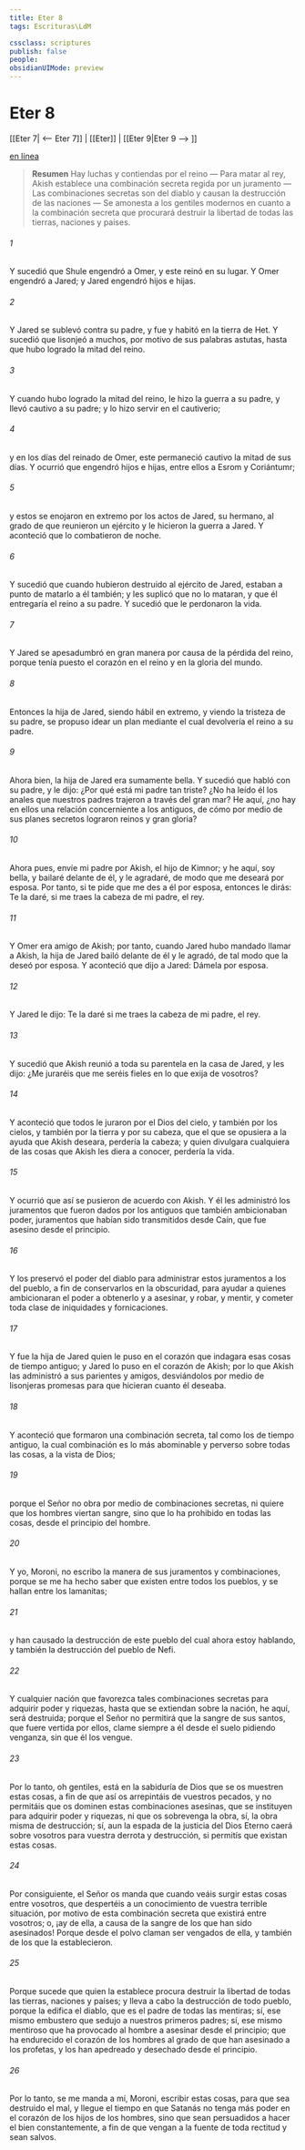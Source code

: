 ```yaml
---
title: Eter 8
tags: Escrituras\LdM

cssclass: scriptures
publish: false
people:
obsidianUIMode: preview
---
```


# Eter 8
[[Eter 7| <-- Eter 7]] | [[Eter]] | [[Eter 9|Eter 9 --> ]]

[en línea](https://churchofjesuschrist.org/study/scriptures/bofm/ether/8?lang=spa)

> __Resumen__
Hay luchas y contiendas por el reino — Para matar al rey, Akish establece una combinación secreta regida por un juramento — Las combinaciones secretas son del diablo y causan la destrucción de las naciones — Se amonesta a los gentiles modernos en cuanto a la combinación secreta que procurará destruir la libertad de todas las tierras, naciones y países.

###### 1 
Y sucedió que Shule engendró a Omer, y este reinó en su lugar. Y Omer engendró a Jared; y Jared engendró hijos e hijas.

###### 2 
Y Jared se sublevó contra su padre, y fue y habitó en la tierra de Het. Y sucedió que lisonjeó a muchos, por motivo de sus palabras astutas, hasta que hubo logrado la mitad del reino.

###### 3 
Y cuando hubo logrado la mitad del reino, le hizo la guerra a su padre, y llevó cautivo a su padre; y lo hizo servir en el cautiverio;

###### 4 
y en los días del reinado de Omer, este permaneció cautivo la mitad de sus días. Y ocurrió que engendró hijos e hijas, entre ellos a Esrom y Coriántumr;

###### 5 
y estos se enojaron en extremo por los actos de Jared, su hermano, al grado de que reunieron un ejército y le hicieron la guerra a Jared. Y aconteció que lo combatieron de noche.

###### 6 
Y sucedió que cuando hubieron destruido al ejército de Jared, estaban a punto de matarlo a él también; y les suplicó que no lo mataran, y que él entregaría el reino a su padre. Y sucedió que le perdonaron la vida.

###### 7 
Y Jared se apesadumbró en gran manera por causa de la pérdida del reino, porque tenía puesto el corazón en el reino y en la gloria del mundo.

###### 8 
Entonces la hija de Jared, siendo hábil en extremo, y viendo la tristeza de su padre, se propuso idear un plan mediante el cual devolvería el reino a su padre.

###### 9 
Ahora bien, la hija de Jared era sumamente bella. Y sucedió que habló con su padre, y le dijo: ¿Por qué está mi padre tan triste? ¿No ha leído él los anales que nuestros padres trajeron a través del gran mar? He aquí, ¿no hay en ellos una relación concerniente a los antiguos, de cómo por medio de sus planes secretos lograron reinos y gran gloria?

###### 10 
Ahora pues, envíe mi padre por Akish, el hijo de Kimnor; y he aquí, soy bella, y bailaré delante de él, y le agradaré, de modo que me deseará por esposa. Por tanto, si te pide que me des a él por esposa, entonces le dirás: Te la daré, si me traes la cabeza de mi padre, el rey.

###### 11 
Y Omer era amigo de Akish; por tanto, cuando Jared hubo mandado llamar a Akish, la hija de Jared bailó delante de él y le agradó, de tal modo que la deseó por esposa. Y aconteció que dijo a Jared: Dámela por esposa.

###### 12 
Y Jared le dijo: Te la daré si me traes la cabeza de mi padre, el rey.

###### 13 
Y sucedió que Akish reunió a toda su parentela en la casa de Jared, y les dijo: ¿Me juraréis que me seréis fieles en lo que exija de vosotros?

###### 14 
Y aconteció que todos le juraron por el Dios del cielo, y también por los cielos, y también por la tierra y por su cabeza, que el que se opusiera a la ayuda que Akish deseara, perdería la cabeza; y quien divulgara cualquiera de las cosas que Akish les diera a conocer, perdería la vida.

###### 15 
Y ocurrió que así se pusieron de acuerdo con Akish. Y él les administró los juramentos que fueron dados por los antiguos que también ambicionaban poder, juramentos que habían sido transmitidos desde Caín, que fue asesino desde el principio.

###### 16 
Y los preservó el poder del diablo para administrar estos juramentos a los del pueblo, a fin de conservarlos en la obscuridad, para ayudar a quienes ambicionaran el poder a obtenerlo y a asesinar, y robar, y mentir, y cometer toda clase de iniquidades y fornicaciones.

###### 17 
Y fue la hija de Jared quien le puso en el corazón que indagara esas cosas de tiempo antiguo; y Jared lo puso en el corazón de Akish; por lo que Akish las administró a sus parientes y amigos, desviándolos por medio de lisonjeras promesas para que hicieran cuanto él deseaba.

###### 18 
Y aconteció que formaron una combinación secreta, tal como los de tiempo antiguo, la cual combinación es lo más abominable y perverso sobre todas las cosas, a la vista de Dios;

###### 19 
porque el Señor no obra por medio de combinaciones secretas, ni quiere que los hombres viertan sangre, sino que lo ha prohibido en todas las cosas, desde el principio del hombre.

###### 20 
Y yo, Moroni, no escribo la manera de sus juramentos y combinaciones, porque se me ha hecho saber que existen entre todos los pueblos, y se hallan entre los lamanitas;

###### 21 
y han causado la destrucción de este pueblo del cual ahora estoy hablando, y también la destrucción del pueblo de Nefi.

###### 22 
Y cualquier nación que favorezca tales combinaciones secretas para adquirir poder y riquezas, hasta que se extiendan sobre la nación, he aquí, será destruida; porque el Señor no permitirá que la sangre de sus santos, que fuere vertida por ellos, clame siempre a él desde el suelo pidiendo venganza, sin que él los vengue.

###### 23 
Por lo tanto, oh gentiles, está en la sabiduría de Dios que se os muestren estas cosas, a fin de que así os arrepintáis de vuestros pecados, y no permitáis que os dominen estas combinaciones asesinas, que se instituyen para adquirir poder y riquezas, ni que os sobrevenga la obra, sí, la obra misma de destrucción; sí, aun la espada de la justicia del Dios Eterno caerá sobre vosotros para vuestra derrota y destrucción, si permitís que existan estas cosas.

###### 24 
Por consiguiente, el Señor os manda que cuando veáis surgir estas cosas entre vosotros, que despertéis a un conocimiento de vuestra terrible situación, por motivo de esta combinación secreta que existirá entre vosotros; o, ¡ay de ella, a causa de la sangre de los que han sido asesinados! Porque desde el polvo claman ser vengados de ella, y también de los que la establecieron.

###### 25 
Porque sucede que quien la establece procura destruir la libertad de todas las tierras, naciones y países; y lleva a cabo la destrucción de todo pueblo, porque la edifica el diablo, que es el padre de todas las mentiras; sí, ese mismo embustero que sedujo a nuestros primeros padres; sí, ese mismo mentiroso que ha provocado al hombre a asesinar desde el principio; que ha endurecido el corazón de los hombres al grado de que han asesinado a los profetas, y los han apedreado y desechado desde el principio.

###### 26 
Por lo tanto, se me manda a mí, Moroni, escribir estas cosas, para que sea destruido el mal, y llegue el tiempo en que Satanás no tenga más poder en el corazón de los hijos de los hombres, sino que sean persuadidos a hacer el bien constantemente, a fin de que vengan a la fuente de toda rectitud y sean salvos.

